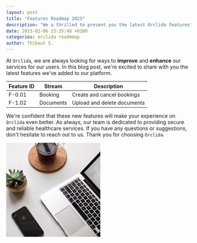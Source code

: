 ```yaml
---
layout: post
title: "Features Roadmap 2023"
description: "We a thrilled to present you the latest Orclida features"
date: 2023-02-06 23:35:48 +0100
categories: orclida roadmmap
author: Thibaut S.
---
```


At `Orclida`, we are always looking for ways to **improve** and **enhance** our services for our users. In this blog post, we're excited to share with you the latest features we've added to our platform.

| Feature ID | Stream    | Description                 |
| ---------- | --------- | --------------------------- |
| F-0.01     | Booking   | Create and cancel bookings  |
| F-1.02     | Documents | Upload and delete documents |

We're confident that these new features will make your experience on `Orclida` even better. As always, our team is dedicated to providing secure and reliable healthcare services. If you have any questions or suggestions, don't hesitate to reach out to us. Thank you for choosing `Orclida`.

![Features](/images/post1.jpg)
